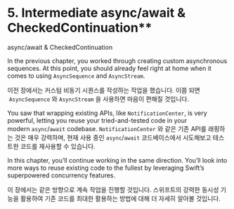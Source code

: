 # 5. Intermediate async/await & CheckedContinuation**
async/await & CheckedContinuation

In the previous chapter, you worked through creating custom asynchronous sequences. At this point, you should already feel right at home when it comes to using `AsyncSequence` and `AsyncStream`.

이전 장에서는 커스텀 비동기 시퀀스를 작성하는 작업을 했습니다. 이쯤 되면  `AsyncSequence` 와 `AsyncStream` 을 사용하면 마음이 편해질 것입니다. 

You saw that wrapping existing APIs, like `NotificationCenter`, is very powerful, letting you reuse your tried-and-tested code in your modern `async`/`await` codebase.
`NotificationCenter` 와 같은 기존 API를 래핑하는 것은 매우 강력하며, 현재 사용 중인 `async`/`await` 코드베이스에서 시도해보고 테스트한 코드를 재사용할 수 있습니다.

In this chapter, you’ll continue working in the same direction. You’ll look into more ways to reuse existing code to the fullest by leveraging Swift’s superpowered concurrency features.

이 장에서는 같은 방향으로 계속 작업을 진행할 것입니다. 스위프트의 강력한 동시성 기능을 활용하여 기존 코드를 최대한 활용하는 방법에 대해 더 자세히 알아볼 것입니다.
